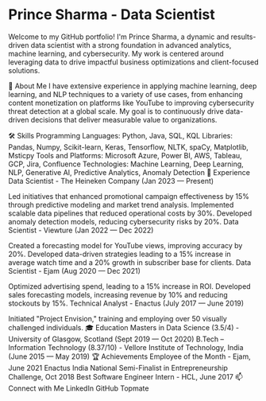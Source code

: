 # Prince Sharma - Data Scientist
Welcome to my GitHub portfolio! I'm Prince Sharma, a dynamic and results-driven data scientist with a strong foundation in advanced analytics, machine learning, and cybersecurity. My work is centered around leveraging data to drive impactful business optimizations and client-focused solutions.

🌟 About Me
I have extensive experience in applying machine learning, deep learning, and NLP techniques to a variety of use cases, from enhancing content monetization on platforms like YouTube to improving cybersecurity threat detection at a global scale. My goal is to continuously drive data-driven decisions that deliver measurable value to organizations.

🛠️ Skills
Programming Languages: Python, Java, SQL, KQL
Libraries: Pandas, Numpy, Scikit-learn, Keras, Tensorflow, NLTK, spaCy, Matplotlib, Msticpy
Tools and Platforms: Microsoft Azure, Power BI, AWS, Tableau, GCP, Jira, Confluence
Technologies: Machine Learning, Deep Learning, NLP, Generative AI, Predictive Analytics, Anomaly Detection
💼 Experience
Data Scientist - The Heineken Company (Jan 2023 — Present)

Led initiatives that enhanced promotional campaign effectiveness by 15% through predictive modeling and market trend analysis.
Implemented scalable data pipelines that reduced operational costs by 30%.
Developed anomaly detection models, reducing cybersecurity risks by 20%.
Data Scientist - Viewture (Jan 2022 — Dec 2022)

Created a forecasting model for YouTube views, improving accuracy by 20%.
Developed data-driven strategies leading to a 15% increase in average watch time and a 20% growth in subscriber base for clients.
Data Scientist - Ejam (Aug 2020 — Dec 2021)

Optimized advertising spend, leading to a 15% increase in ROI.
Developed sales forecasting models, increasing revenue by 10% and reducing stockouts by 15%.
Technical Analyst - Enactus (July 2017 — June 2019)

Initiated "Project Envision," training and employing over 50 visually challenged individuals.
🎓 Education
Masters in Data Science (3.5/4) - University of Glasgow, Scotland (Sept 2019 — Oct 2020)
B.Tech – Information Technology (8.37/10) - Vellore Institute of Technology, India (June 2015 — May 2019)
🏆 Achievements
Employee of the Month - Ejam, June 2021
Enactus India National Semi-Finalist in Entrepreneurship Challenge, Oct 2018
Best Software Engineer Intern - HCL, June 2017
📫 Connect with Me
LinkedIn
GitHub
Topmate
